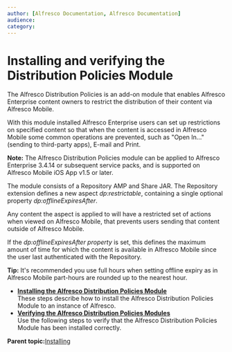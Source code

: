 ```yaml
---
author: [Alfresco Documentation, Alfresco Documentation]
audience: 
category: 
---
```


# Installing and verifying the Distribution Policies Module

The Alfresco Distribution Policies is an add-on module that enables Alfresco Enterprise content owners to restrict the distribution of their content via Alfresco Mobile.

With this module installed Alfresco Enterprise users can set up restrictions on specified content so that when the content is accessed in Alfresco Mobile some common operations are prevented, such as "Open In…" \(sending to third-party apps\), E-mail and Print.

**Note:** The Alfresco Distribution Policies module can be applied to Alfresco Enterprise 3.4.14 or subsequent service packs, and is supported on Alfresco Mobile iOS App v1.5 or later.

The module consists of a Repository AMP and Share JAR. The Repository extension defines a new aspect *dp:restrictable*, containing a single optional property *dp:offlineExpiresAfter*.

Any content the aspect is applied to will have a restricted set of actions when viewed on Alfresco Mobile, that prevents users sending that content outside of Alfresco Mobile.

If the *dp:offlineExpiresAfter property* is set, this defines the maximum amount of time for which the content is available in Alfresco Mobile since the user last authenticated with the Repository.

**Tip:** It's recommended you use full hours when setting offline expiry as in Alfresco Mobile part-hours are rounded up to the nearest hour.

-   **[Installing the Alfresco Distribution Policies Module](../tasks/dpm-install.md)**  
These steps describe how to install the Alfresco Distribution Policies Module to an instance of Alfresco.
-   **[Verifying the Alfresco Distribution Policies Modules](../tasks/dpm-verify.md)**  
Use the following steps to verify that the Alfresco Distribution Policies Module has been installed correctly.

**Parent topic:**[Installing](../concepts/master-ch-install.md)

